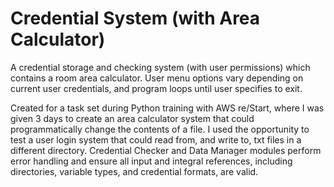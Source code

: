 # Credential System (with Area Calculator)

A credential storage and checking system (with user permissions) which contains a room area calculator.
User menu options vary depending on current user credentials, and program loops until user specifies to exit.

Created for a task set during Python training with AWS re/Start, where I was given 3 days to create an area calculator system that could programmatically change the contents of a file. I used the opportunity to test a user login system that could read from, and write to, txt files in a different directory.
Credential Checker and Data Manager modules perform error handling and ensure all input and integral references, including directories, variable types, and credential formats, are valid.

